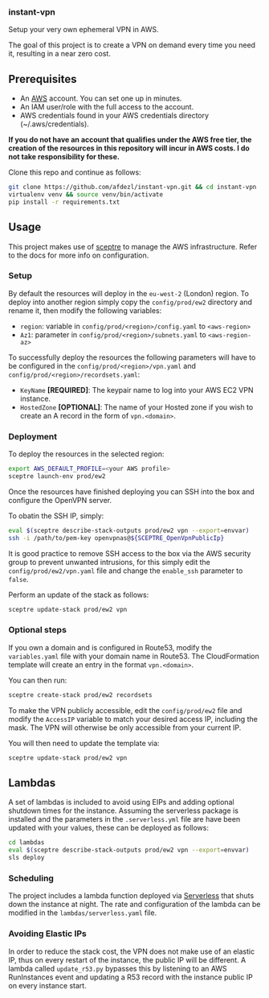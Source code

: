 ### instant-vpn

Setup your very own ephemeral VPN in AWS.

The goal of this project is to create a VPN on demand every time you need it, resulting in a near zero cost.

## Prerequisites

* An [AWS](https://aws.amazon.com/) account. You can set one up in minutes.
* An IAM user/role with the full access to the account.
* AWS credentials found in your AWS credentials directory (~/.aws/credentials).

**If you do not have an account that qualifies under the AWS free tier, the creation of the resources in this repository will incur in AWS costs. I do not take responsibility for these.**

Clone this repo and continue as follows:

```bash
git clone https://github.com/afdezl/instant-vpn.git && cd instant-vpn
virtualenv venv && source venv/bin/activate
pip install -r requirements.txt
```

## Usage

This project makes use of [sceptre](https://github.com/cloudreach/sceptre) to manage the AWS infrastructure. Refer to the docs for more info on configuration.

### Setup

By default the resources will deploy in the `eu-west-2` (London) region. To deploy into another region simply copy the `config/prod/ew2` directory and rename it, then modify the following variables:

* `region`: variable in `config/prod/<region>/config.yaml` to `<aws-region>`
* `Az1`: parameter in `config/prod/<region>/subnets.yaml` to `<aws-region-az>`

To successfully deploy the resources the following parameters will have to be configured in the `config/prod/<region>/vpn.yaml` and `config/prod/<region>/recordsets.yaml`:

* `KeyName` **[REQUIRED]**: The keypair name to log into your AWS EC2 VPN instance.
* `HostedZone` **[OPTIONAL]**: The name of your Hosted zone if you wish to create an A record in the form of `vpn.<domain>`.


### Deployment

To deploy the resources in the selected region:

```bash
export AWS_DEFAULT_PROFILE=<your AWS profile>
sceptre launch-env prod/ew2
```

Once the resources have finished deploying you can SSH into the box and configure the OpenVPN server.

To obatin the SSH IP, simply:

```bash
eval $(sceptre describe-stack-outputs prod/ew2 vpn --export=envvar)
ssh -i /path/to/pem-key openvpnas@${SCEPTRE_OpenVpnPublicIp}
```

It is good practice to remove SSH access to the box via the AWS security group to prevent unwanted intrusions, for this simply edit the `config/prod/ew2/vpn.yaml` file and change the `enable_ssh` parameter to `false`.

Perform an update of the stack as follows:

```bash
sceptre update-stack prod/ew2 vpn
```

### Optional steps

If you own a domain and is configured in Route53, modify the `variables.yaml` file with your domain name in Route53. The CloudFormation template will create an entry in the format `vpn.<domain>`.

You can then run:

```bash
sceptre create-stack prod/ew2 recordsets
```

To make the VPN publicly accessible, edit the `config/prod/ew2` file and modify the `AccessIP` variable to match your desired access IP, including the mask. The VPN will otherwise be only accessible from your current IP.

You will then need to update the template via:

```bash
sceptre update-stack prod/ew2 vpn
```


## Lambdas

A set of lambdas is included to avoid using EIPs and adding optional shutdown times for the instance.
Assuming the serverless package is installed and the parameters in the `.serverless.yml` file are have been updated with your values, these can be deployed as follows:

```bash
cd lambdas
eval $(sceptre describe-stack-outputs prod/ew2 vpn --export=envvar)
sls deploy
```

### Scheduling

The project includes a lambda function deployed via [Serverless](https://serverless.com/) that shuts down the instance at night. The rate and configuration of the lambda can be modified in the `lambdas/serverless.yaml` file.

### Avoiding Elastic IPs

In order to reduce the stack cost, the VPN does not make use of an elastic IP, thus on every restart of the instance, the public IP will be different. A lambda called `update_r53.py` bypasses this by listening to an AWS RunInstances event and updating a R53 record with the instance public IP on every instance start.
